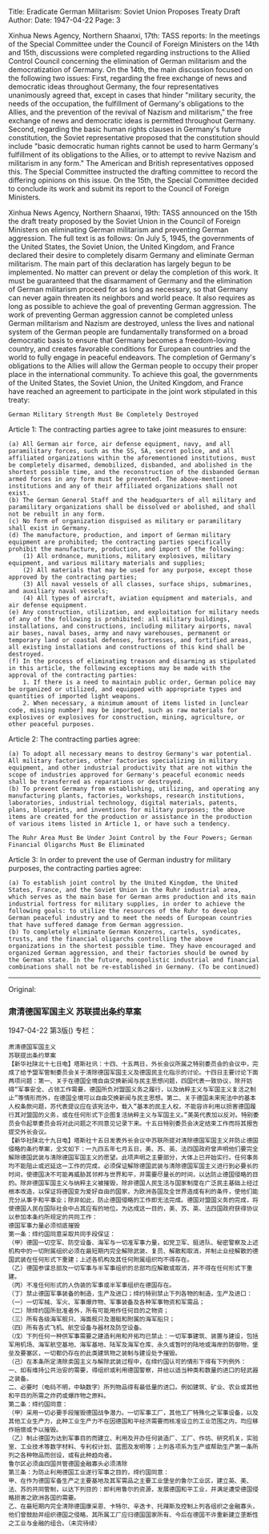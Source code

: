 Title: Eradicate German Militarism: Soviet Union Proposes Treaty Draft
Author:
Date: 1947-04-22
Page: 3

Xinhua News Agency, Northern Shaanxi, 17th: TASS reports: In the meetings of the Special Committee under the Council of Foreign Ministers on the 14th and 15th, discussions were completed regarding instructions to the Allied Control Council concerning the elimination of German militarism and the democratization of Germany. On the 14th, the main discussion focused on the following two issues: First, regarding the free exchange of news and democratic ideas throughout Germany, the four representatives unanimously agreed that, except in cases that hinder "military security, the needs of the occupation, the fulfillment of Germany's obligations to the Allies, and the prevention of the revival of Nazism and militarism," the free exchange of news and democratic ideas is permitted throughout Germany. Second, regarding the basic human rights clauses in Germany's future constitution, the Soviet representative proposed that the constitution should include "basic democratic human rights cannot be used to harm Germany's fulfillment of its obligations to the Allies, or to attempt to revive Nazism and militarism in any form." The American and British representatives opposed this. The Special Committee instructed the drafting committee to record the differing opinions on this issue. On the 15th, the Special Committee decided to conclude its work and submit its report to the Council of Foreign Ministers.

Xinhua News Agency, Northern Shaanxi, 19th: TASS announced on the 15th the draft treaty proposed by the Soviet Union in the Council of Foreign Ministers on eliminating German militarism and preventing German aggression. The full text is as follows: On July 5, 1945, the governments of the United States, the Soviet Union, the United Kingdom, and France declared their desire to completely disarm Germany and eliminate German militarism. The main part of this declaration has largely begun to be implemented. No matter can prevent or delay the completion of this work. It must be guaranteed that the disarmament of Germany and the elimination of German militarism proceed for as long as necessary, so that Germany can never again threaten its neighbors and world peace. It also requires as long as possible to achieve the goal of preventing German aggression. The work of preventing German aggression cannot be completed unless German militarism and Nazism are destroyed, unless the lives and national system of the German people are fundamentally transformed on a broad democratic basis to ensure that Germany becomes a freedom-loving country, and creates favorable conditions for European countries and the world to fully engage in peaceful endeavors. The completion of Germany's obligations to the Allies will allow the German people to occupy their proper place in the international community. To achieve this goal, the governments of the United States, the Soviet Union, the United Kingdom, and France have reached an agreement to participate in the joint work stipulated in this treaty:

    German Military Strength Must Be Completely Destroyed

Article 1: The contracting parties agree to take joint measures to ensure:

    (a) All German air force, air defense equipment, navy, and all paramilitary forces, such as the SS, SA, secret police, and all affiliated organizations within the aforementioned institutions, must be completely disarmed, demobilized, disbanded, and abolished in the shortest possible time, and the reconstruction of the disbanded German armed forces in any form must be prevented. The above-mentioned institutions and any of their affiliated organizations shall not exist.
    (b) The German General Staff and the headquarters of all military and paramilitary organizations shall be dissolved or abolished, and shall not be rebuilt in any form.
    (c) No form of organization disguised as military or paramilitary shall exist in Germany.
    (d) The manufacture, production, and import of German military equipment are prohibited; the contracting parties specifically prohibit the manufacture, production, and import of the following:
        (1) All ordnance, munitions, military explosives, military equipment, and various military materials and supplies;
        (2) All materials that may be used for any purpose, except those approved by the contracting parties;
        (3) All naval vessels of all classes, surface ships, submarines, and auxiliary naval vessels;
        (4) All types of aircraft, aviation equipment and materials, and air defense equipment.
    (e) Any construction, utilization, and exploitation for military needs of any of the following is prohibited: all military buildings, installations, and constructions, including military airports, naval air bases, naval bases, army and navy warehouses, permanent or temporary land or coastal defenses, fortresses, and fortified areas, all existing installations and constructions of this kind shall be destroyed.
    (f) In the process of eliminating treason and disarming as stipulated in this article, the following exceptions may be made with the approval of the contracting parties:
        1. If there is a need to maintain public order, German police may be organized or utilized, and equipped with appropriate types and quantities of imported light weapons.
        2. When necessary, a minimum amount of items listed in [unclear code, missing number] may be imported, such as raw materials for explosives or explosives for construction, mining, agriculture, or other peaceful purposes.

Article 2: The contracting parties agree:

    (a) To adopt all necessary means to destroy Germany's war potential. All military factories, other factories specializing in military equipment, and other industrial productivity that are not within the scope of industries approved for Germany's peaceful economic needs shall be transferred as reparations or destroyed.
    (b) To prevent Germany from establishing, utilizing, and operating any manufacturing plants, factories, workshops, research institutions, laboratories, industrial technology, digital materials, patents, plans, blueprints, and inventions for military purposes; the above items are created for the production or assistance in the production of various items listed in Article 1, or have such a tendency.

    The Ruhr Area Must Be Under Joint Control by the Four Powers; German Financial Oligarchs Must Be Eliminated

Article 3: In order to prevent the use of German industry for military purposes, the contracting parties agree:

    (a) To establish joint control by the United Kingdom, the United States, France, and the Soviet Union in the Ruhr industrial area, which serves as the main base for German arms production and its main industrial fortress for military supplies, in order to achieve the following goals: to utilize the resources of the Ruhr to develop German peaceful industry and to meet the needs of European countries that have suffered damage from German aggression.
    (b) To completely eliminate German Konzerns, cartels, syndicates, trusts, and the financial oligarchs controlling the above organizations in the shortest possible time. They have encouraged and organized German aggression, and their factories should be owned by the German state. In the future, monopolistic industrial and financial combinations shall not be re-established in Germany. (To be continued)



<hr /> 

Original: 


### 肃清德国军国主义  苏联提出条约草案

1947-04-22
第3版()
专栏：

    肃清德国军国主义
    苏联提出条约草案
    【新华社陕北十七日电】塔斯社讯：十四、十五两日，外长会议所属之特别委员会的会议中，完成了给予盟军管制委员会关于清除德国军国主义及德国民主化指示的讨论。十四日主要讨论下面两项问题：第一、关于在德国全境自由交换新闻与民主思想问题，四国代表一致协议，除开妨碍“军事安全、占领工作需要，德国所负对盟国义务之履行，以及纳粹主义与军国主义复活之制止”等情形而外，在德国全境可以自由交换新闻与民主思想。第二、关于德国未来宪法中的基本人权条款问题，苏代表提议应在该宪法中，载入“基本的民主人权，不能容许利用以损害德国履行其对盟国的义务，或在任何形式下企图复活纳粹主义与军国主义。”美英代表加以反对。特别委员会令起草委员会将对此问题之不同意见记录下来。十五日特别委员会决定结束工作而将其报告提交外长会议。
    【新华社陕北十九日电】塔斯社十五日发表外长会议中苏联所提对清除德国军国主义并防止德国侵略的条约草案，全文如下：一九四五年七月五日，美、苏、英、法四国政府曾声明他们要完全解除德国武装与清除德国军国主义的愿望。此项声明之主要部分，大体上已开始实行。任何事务均不能阻止或迟延这一工作的完成，必须保证解除德国武装与清除德国军国主义进行到必要长的时间，使德国决不可能再威胁其邻邦与世界和平，并需要尽量长的时间，以达防止德国侵略的目的。除非德国军国主义与纳粹主义被摧毁，除非德国人民生活与国家制度在广泛民主基础上经过根本改造，以保证将德国变为爱好自由的国家，为欧洲各国及全世界造成有利的条件，使他们能充分从事于和平事业；除非如此，防止德国侵略的工作即无法完成。德国对盟国义务的完成，将使德国人民在国际社会中占其应有的地位。为达成这一目的，美、苏、英、法四国政府获得协议以参加本条约所规定的共同工作：
    德国军事力量必须彻底摧毁
    第一条：缔约国同意采取共同手段保证：
    （甲）德国一切空军、防空设备、海军与一切准军事力量，如党卫军、挺进队、秘密警察及上述机构中的一切附属组织必须在最短期内完全解除武装、复员、解散和取消，并制止业经解散的德国武装在任何形式下重建；上述各机构及其任何附属组织均不得存在。
    （乙）德国参谋总部及一切军事与半军事组织的总部均应解散或取消，并不得在任何形式下重建。
    （丙）不准任何形式的人伪装的军事或半军事组织在德国存在。
    （丁）禁止德国军事装备的制造，生产及进口；缔约特别禁止下列各物的制造，生产及进口：
    （一）一切军械、军火、军事爆炸物、军事装备及各种军事物资和军需品；
    （二）除缔约国所批准者外，所有可能用作任何目的之物资；
    （三）所有各级海军舰只、海面舰只及潜艇和附属的海军船只；
    （四）所有各式飞机、航空设备与器材及防空设备。
    （戊）下列任何一种供军事需要之建造利用和开拓均已禁止：一切军事建筑、装置与建设，包括军用机场、海军航空基地、海军基地、陆军及海军仓库、永久或暂时的陆地或海岸的防御物，堡垒及要塞区，一切都仍存在的此类建筑物之装制与建设处予摧毁。
    （己）在本条所定清除卖国主义与解除武装过程中，在缔约国认可的情形下得有下列例外：
    一、如有维持公共治安的需要，得组织或利用德国警察，并给以适当种类和数量的进口的轻武器之装备。
    二、必要时（电码不明，中缺数字）所列物品得有最低量的进口。例如建筑、矿业、农业或其他和平目的所需之炸药或爆炸物之原料。
    第二条：缔约国同意：
    （甲）采用一切必要手段摧毁德国战争潜力。一切军事工厂，其他工厂特殊化之军事设备，以及其他工业生产力，此种工业生产力不在因德国和平经济需要而核准设立的工业范围之内，均应移作赔偿或予以摧毁。
    （乙）制止德国为达到军事目的而建立、利用及开办任何装造厂、工厂、作坊、研究机关，实验室、工业技术等数字材料、专利权计划、蓝图及发明等；上列各项系为生产或帮助生产第一条所列之各种物品而创设，或有此种趋向者。
    鲁尔区必须由四国共管德国金融寡头必须清除
    第三条：为防止利用德国工业遂行军事之目的，缔约国同意：
    甲、在作为德国军备生产之主要基地及其军需品之主要工业堡垒的鲁尔工业区，建立英、美、法、苏的共同管制，以达下列目的：即利用鲁尔的资源，发展德国和平工业，并满足遭受德国侵略损害之欧洲各国的需要。
    乙、在最短期内完全清除德国康采恩、卡特尔、辛迭卡、托辣斯及控制上列各组织之金融寡头，他们曾鼓励并组织德国之侵略，其所属工厂应归德国国家所有、今后在德国不许重新建立垄断性之工业与金融的组合。（未完待续）
